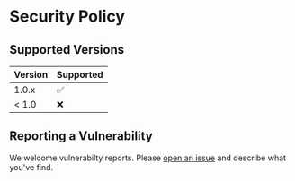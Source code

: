 # Security Policy

## Supported Versions

| Version | Supported          |
| ------- | ------------------ |
| 1.0.x   | :white_check_mark: |
| < 1.0   | :x:                |

## Reporting a Vulnerability

We welcome vulnerabilty reports. Please
[open an issue](https://github.com/integreat-io/map-transform/issues/new) and
describe what you've find.
